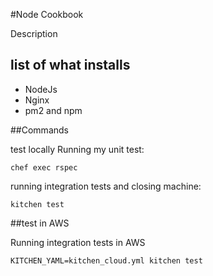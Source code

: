 #Node Cookbook

Description

## list of what installs
- NodeJs
- Nginx
- pm2 and npm

##Commands

test locally
Running my unit test:
```
chef exec rspec
```
running integration tests and closing machine:
```
kitchen test
```
##test in AWS

Running integration tests in AWS
```
KITCHEN_YAML=kitchen_cloud.yml kitchen test
```
